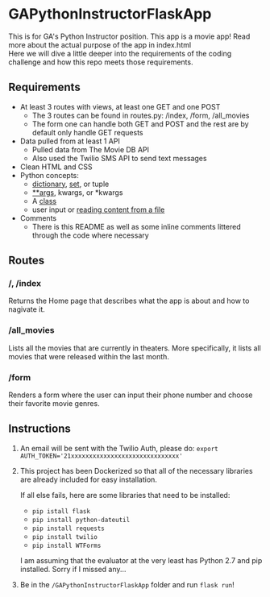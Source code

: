 # GAPythonInstructorFlaskApp
This is for GA's Python Instructor position. 
This app is a movie app! Read more about the actual purpose of the app in index.html<br>
Here we will dive a little deeper into the requirements of the coding challenge and how this repo meets those requirements.

## Requirements
- At least 3 routes with views, at least one GET and one POST
    - The 3 routes can be found in routes.py: /index, /form, /all_movies
    - The form one can handle both GET and POST and the rest are by default only handle GET requests
- Data pulled from at least 1 API
    - Pulled data from The Movie DB API 
    - Also used the Twilio SMS API to send text messages
- Clean HTML and CSS
- Python concepts:
    - [dictionary](../blob/master/app/util.py#L5), [set](../blob/master/app/routes.py#L46), or tuple
    - [**args](../blob/master/app/routes.py#L97), kwargs, or *kwargs
    - A [class](https://github.com/minhtrangvy/GAPythonInstructorFlaskApp/tree/master/app/models)
    - user input or [reading content from a file](https://github.com/minhtrangvy/GAPythonInstructorFlaskApp/blob/master/app/util.py)
- Comments
    - There is this README as well as some inline comments littered through the code where necessary

## Routes
### /, /index
Returns the Home page that describes what the app is about and how to nagivate it.
### /all_movies
Lists all the movies that are currently in theaters. More specifically, it lists all movies that were released within the last month.
### /form
Renders a form where the user can input their phone number and choose their favorite movie genres.

## Instructions
1. An email will be sent with the Twilio Auth, please do: `export AUTH_TOKEN='21xxxxxxxxxxxxxxxxxxxxxxxxxxxxxx'`
2. This project has been Dockerized so that all of the necessary libraries are already included for easy installation.

    If all else fails, here are some libraries that need to be installed:
    - `pip istall flask`
    - `pip install python-dateutil`
    - `pip install requests`
    - `pip install twilio`
    - `pip install WTForms`

    I am assuming that the evaluator at the very least has Python 2.7 and pip installed. Sorry if I missed any...
3. Be in the `/GAPythonInstructorFlaskApp` folder and run `flask run`!